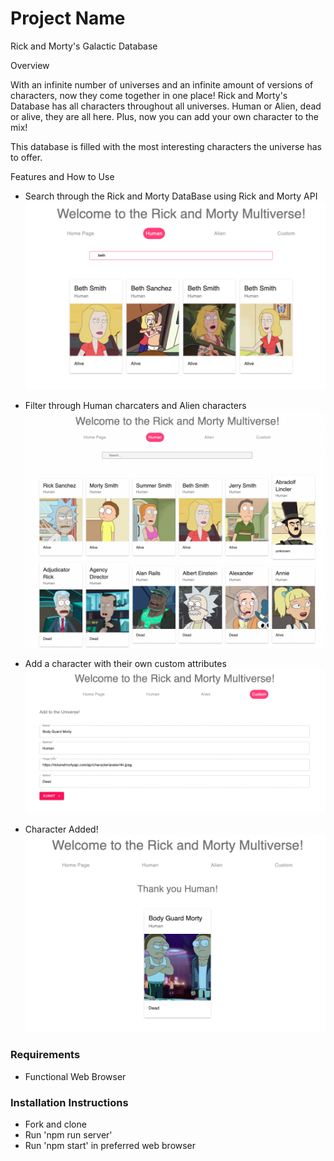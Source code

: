# Project Name
Rick and Morty's Galactic Database

Overview

With an infinite number of universes and an infinite amount of versions of characters, now they come together in one place! Rick and Morty's Database has all characters throughout all universes. Human or Alien, dead or alive, they are all here. Plus, now you can add your own character to the mix!

This database is filled with the most interesting characters the universe has to offer. 

Features and How to Use

* Search through the Rick and Morty DataBase using Rick and Morty API
![Search](images/Search.png)

* Filter through Human charcaters and Alien characters
![Filter](images/Filter.png)

* Add a character with their own custom attributes
![Form](images/Form.png)

* Character Added!
![Submission](images/Submission.png)


### Requirements 
* Functional Web Browser

### Installation Instructions 
* Fork and clone
* Run 'npm run server'
* Run 'npm start' in preferred web browser 